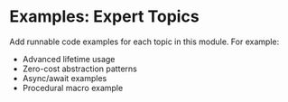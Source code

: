 # Examples: Expert Topics

Add runnable code examples for each topic in this module. For example:

- Advanced lifetime usage
- Zero-cost abstraction patterns
- Async/await examples
- Procedural macro example